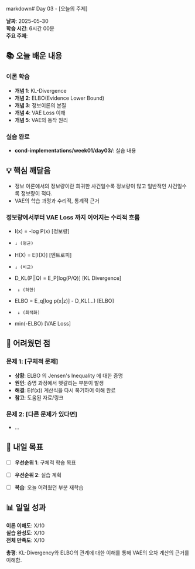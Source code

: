 markdown# Day 03 - [오늘의 주제]

**날짜**: 2025-05-30  
**학습 시간**: 6시간 00분  
**주요 주제**:


## 📚 오늘 배운 내용

### 이론 학습
- **개념 1**: KL-Divergence
- **개념 2**: ELBO(Evidence Lower Bound)
- **개념 3**: 정보이론의 본질
- **개념 4**: VAE Loss 이해
- **개념 5**: VAE의 동작 원리


### 실습 완료
- **cond-implementations/week01/day03/**: 실습 내용


## 💡 핵심 깨달음

- 정보 이론에서의 정보량이란 희귀한 사건일수록 정보량이 많고 일반적인 사건일수록 정보량이 적다.
- VAE의 학습 과정과 수리적, 통계적 근거
### 정보량에서부터 VAE Loss 까지 이어지는 수리적 흐름 
- I(x) = -log P(x)                    [정보량]
-     ↓ (평균)
- H(X) = E[I(X)]                      [엔트로피]
-     ↓ (비교)  
- D_KL(P||Q) = E_P[log(P/Q)]          [KL Divergence]
-      ↓ (하한)
- ELBO = E_q[log p(x|z)] - D_KL(...)  [ELBO]
-      ↓ (최적화)
- min(-ELBO)                          [VAE Loss]
## 🤔 어려웠던 점

### 문제 1: [구체적 문제]
- **상황**: ELBO 의 Jensen's Inequality 에 대한 증명
- **원인**: 증명 과정에서 헷갈리는 부분이 발생
- **해결**: E(f(x)) 계산식을 다시 복기하여 이해 완료
- **참고**: 도움된 자료/링크

### 문제 2: [다른 문제가 있다면]
- ...

## 🎯 내일 목표

- [ ] **우선순위 1**: 구체적 학습 목표
- [ ] **우선순위 2**: 실습 계획
- [ ] **복습**: 오늘 어려웠던 부분 재학습


## 📊 일일 성과

**이론 이해도**: X/10  
**실습 완성도**: X/10  
**전체 만족도**: X/10  

**총평**: KL-Divergency와 ELBO의 관계에 대한 이해를 통해 VAE의 오차 계산의 근거를 이해함.
